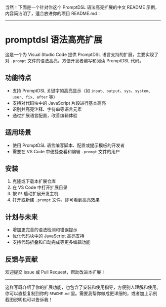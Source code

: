 当然！下面是一个针对你这个 PromptDSL 语法高亮扩展的中文 README 示例，内容简洁明了，适合放进你的项目 README.md：

---

# promptdsl 语法高亮扩展

这是一个为 Visual Studio Code 提供 PromptDSL 语言支持的扩展，主要实现了对 `.prompt` 文件的语法高亮，方便开发者编写和阅读 PromptDSL 代码。

## 功能特点

- 支持 PromptDSL 关键字的高亮显示（如 `input`、`output`、`sys`、`system`、`user`、`fix`、`after` 等）
- 支持对代码块中的 JavaScript 片段进行基本高亮
- 识别并高亮注释、字符串等语言元素
- 通过扩展语言配置，改善编辑体验

## 适用场景

- 使用 PromptDSL 语言编写脚本、配置或提示模板的开发者
- 需要在 VS Code 中便捷查看和编辑 `.prompt` 文件的用户

## 安装

1. 克隆或下载本扩展仓库
2. 在 VS Code 中打开扩展目录
3. 按 `F5` 启动扩展开发主机
4. 打开或新建 `.prompt` 文件，即可看到高亮效果

## 计划与未来

- 增加更完善的语法检测和错误提示
- 优化代码块中的 JavaScript 高亮支持
- 支持代码折叠和自动完成等更多编辑功能

## 反馈与贡献

欢迎提交 issue 或 Pull Request，帮助改进本扩展！

---

这样写既介绍了你的扩展功能，也包含了安装和使用指导，方便别人理解和使用。你可以直接复制到你的 `README.md` 里。需要我帮你做成更详细的，或者加上示例截图说明也可以告诉我！
